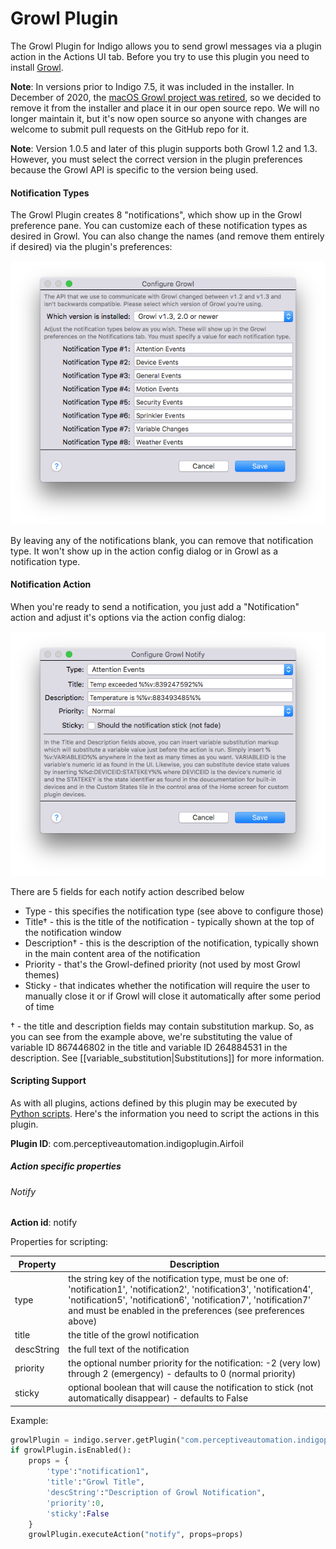 # Growl Plugin
The Growl Plugin for Indigo allows you to send growl messages via a plugin action in the Actions UI tab. Before you try to use this plugin you need to install [Growl](http://www.growl.info/). 

**Note**: In versions prior to Indigo 7.5, it was included in the installer. In December of 2020, the [macOS Growl project was retired](https://growl.github.io/growl/), so we decided to remove it from the installer and place it in our open source repo. We will no longer maintain it, but it's now open source so anyone with changes are welcome to submit pull requests on the GitHub repo for it.

**Note**: Version 1.0.5 and later of this plugin supports both Growl 1.2 and 1.3. However, you must select the correct version in the plugin preferences because the Growl API is specific to the version being used. 

#### Notification Types


The Growl Plugin creates 8 "notifications", which show up in the Growl preference pane. You can customize each of these notification types as desired in Growl. You can also change the names (and remove them entirely if desired) via the plugin's preferences:

![growl_preferences](growl_preferences.png)

By leaving any of the notifications blank, you can remove that notification type. It won't show up in the action config dialog or in Growl as a notification type. 

#### Notification Action

When you're ready to send a notification, you just add a "Notification" action and adjust it's options via the action config dialog:

![growl_action_config](growl_action_config.png)

There are 5 fields for each notify action described below

  - Type - this specifies the notification type (see above to configure those)
  - Title† - this is the title of the notification - typically shown at the top of the notification window
  - Description† - this is the description of the notification, typically shown in the main content area of the notification
  - Priority - that's the Growl-defined priority (not used by most Growl themes)
  - Sticky - that indicates whether the notification will require the user to manually close it or if Growl will close it automatically after some period of time

† - the title and description fields may contain substitution markup. So, as you can see from the example above, we're substituting the value of variable ID 867446802 in the title and variable ID 264884531 in the description. See [[variable_substitution|Substitutions]] for more information.

#### Scripting Support

As with all plugins, actions defined by this plugin may be executed by [Python scripts](https://www.indigodomo.com/docs/plugin_scripting_tutorial#scripting_indigo_plugins). Here's the information you need to script the actions in this plugin.

**Plugin ID**: com.perceptiveautomation.indigoplugin.Airfoil

##### Action specific properties

###### Notify

**Action id**: notify

Properties for scripting:

| Property   | Description                                                  |
| ---------- | ------------------------------------------------------------ |
| type       | the string key of the notification type, must be one of: 'notification1', 'notification2', 'notification3', 'notification4', 'notification5', 'notification6', 'notification7', 'notification7' and must be enabled in the preferences (see preferences above) |
| title      | the title of the growl notification                          |
| descString | the full text of the notification                            |
| priority   | the optional number priority for the notification: -2 (very low) through 2 (emergency) - defaults to 0 (normal priority) |
| sticky     | optional boolean that will cause the notification to stick (not automatically disappear) - defaults to False |

Example:

```python
growlPlugin = indigo.server.getPlugin("com.perceptiveautomation.indigoplugin.growl")
if growlPlugin.isEnabled():
	props = {
		'type':"notification1", 
		'title':"Growl Title", 
		'descString':"Description of Growl Notification", 
		'priority':0, 
		'sticky':False
	}
	growlPlugin.executeAction("notify", props=props)
```